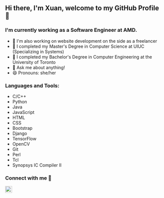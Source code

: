 ## Hi there, I'm Xuan, welcome to my GitHub Profile 👋

<!--
**shuilewurao/shuilewurao** is a ✨ _special_ ✨ repository because its `README.md` (this file) appears on your GitHub profile.

Here are some ideas to get you started:
-->

### I'm currently working as a Software Engineer at AMD.
- 🔭 I'm also working on website development on the side as a freelancer
- 🏫 I completed my Master's Degree in Computer Science at UIUC (Specializing in Systems)
- 🏫 I completed my Bachelor's Degree in Computer Engineering at the University of Toronto
- 💬 Ask me about anything!
- 😄 Pronouns: she/her

### Languages and Tools:
- C/C++
- Python
- Java
- JavaScript
- HTML
- CSS
- Bootstrap
- Django
- TensorFlow
- OpenCV
- Git
- Perl
- Tcl
- Synopsys IC Compiler II

### Connect with me 🔗
[<img align="left" alt="codeSTACKr | LinkedIn" width="22px" src="https://cdn.jsdelivr.net/npm/simple-icons@v3/icons/linkedin.svg" />][linkedin]

[linkedin]: https://linkedin.com/in/xuannchenn
